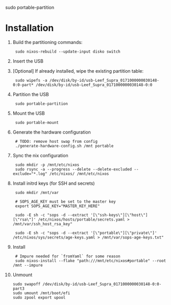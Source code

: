 sudo portable-partition
# Installation

1. Build the partitioning commands:

        sudo nixos-rebuild --update-input disko switch

2. Insert the USB
3. [Optional] If already installed, wipe the existing partition table:

        sudo wipefs -a /dev/disk/by-id/usb-Leef_Supra_0171000000030148-0:0-part* /dev/disk/by-id/usb-Leef_Supra_0171000000030148-0:0

4. Partition the USB

        sudo portable-partition

5. Mount the USB

        sudo portable-mount

6. Generate the hardware configuration

        # TODO: remove host swap from config
        ./generate-hardware-config.sh /mnt portable

7. Sync the nix configuration

        sudo mkdir -p /mnt/etc/nixos
        sudo rsync -a --progress --delete --delete-excluded --exclude="*.log" /etc/nixos/ /mnt/etc/nixos

8. Install initrd keys (for SSH and secrets)

        sudo mkdir /mnt/var

        # SOPS_AGE_KEY must be set to the master key
        export SOPS_AGE_KEY="MASTER_KEY_HERE"

        sudo -E sh -c "sops -d --extract '[\"ssh-keys\"][\"host\"][\"rsa\"]' /etc/nixos/hosts/portable/secrets.yaml > /mnt/var/ssh_host_rsa_key"

        sudo -E sh -c "sops -d --extract '[\"portable\"][\"private\"]' /etc/nixos/sys/secrets/age-keys.yaml > /mnt/var/sops-age-keys.txt"

9. Install

        # Impure needed for `fromYaml` for some reason
        sudo nixos-install --flake "path:///mnt/etc/nixos#portable" --root /mnt --impure

10. Unmount

        sudo swapoff /dev/disk/by-id/usb-Leef_Supra_0171000000030148-0:0-part3
        sudo umount /mnt/boot/efi
        sudo zpool export upool
